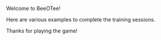 Welcome to BeeOTee!

Here are various examples to complete the training sessions.

Thanks for playing the game!
